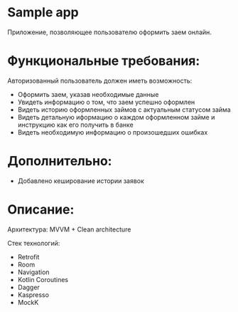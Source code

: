 # Sample app
Приложение, позволяющее пользователю оформить заем онлайн.
# Функциональные требования:

Авторизованный пользователь должен иметь возможность:
+ Оформить заем, указав необходимые данные
+ Увидеть информацию о том, что заем успешно оформлен
+ Видеть историю оформленных займов с актуальным статусом займа
+ Видеть детальную иформацию о каждом оформленном займе и инструкцию как его получить в банке
+ Видеть необходимую информацию о произошедших ошибках

# Дополнительно:
+ Добавлено кеширование истории заявок

# Описание:
Архитектура: MVVM + Clean architecture

Стек технологий:
+ Retrofit
+ Room
+ Navigation
+ Kotlin Coroutines
+ Dagger
+ Kaspresso
+ MockK
